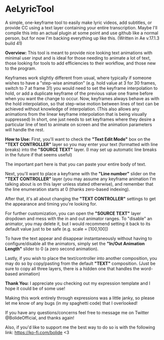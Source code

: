 # AeLyricTool
A simple, one-keyframe tool to easily make lyric videos, add subtitles, or provide CC using a text layer containing your entire transcription.
Maybe I'll compile this into an actual plugin at some point and use github like a normal person, but for now I'm backing everything up like this.
(Written in Ae v.17.1.3 build 41)


**Overview:**
This tool is meant to provide nice looking text animations with minimal user input and is ideal for those needing to animate a lot of text, those looking for tools to add efficiencies to their workflow, and those new to the program.

Keyframes work slightly different from usual, where typically if someone wishes to have a "step-wise animation" (e.g. hold value at 3 for 30 frames, switch to 7 at frame 31) you would need to set the keyframe interpolation to hold, or add a duplicate keyframe of the previous value one frame before when you want the change to occur.
Now, keyframes always behave as with the hold interpolation, so that step-wise motion between lines of text can be achieved without knowledge of interpolation.
(This also allows any animations from the linear keyframe interpolation that is being visually suppressed)
In short, one just needs to set keyframes where they desire a particular line of text to animate on screen and the animation parameters will handle the rest.


**How to Use:**
First, you'll want to check the **"Text Edit Mode"** box on the **"TEXT CONTROLLER"** layer so you may enter your text (formatted with line breaks) into the **"SOURCE TEXT"** layer.
(I may set up automatic line breaks in the future if that seems useful)

The important part here is that you can paste your entire body of text.

Next, you'll want to place a keyframe with the **"Line number"** slider on the **"TEXT CONTROLLER"** layer (you may assume any keyframe animation I'm talking about is on this layer unless stated otherwise), and remember that the line enumeration starts at 0 (thanks zero-based indexing).

After that, it's all about changing the **"TEXT CONTROLLER"** settings to get the appearance and timing you're looking for.

For further customization, you can open the **"SOURCE TEXT"** layer dropdown and mess with the in and out animator ranges.
To "disable" an animator, you may delete it, but I would recommend setting it back to its default value just to be safe (e.g. scale = [100,100])

To have the text appear and disappear instantaneously without having to configure/disable all the animators, simply set the **"In/Out Animation Length"** slider to 0 (a zero second animation).

Lastly, if you wish to place the text/controller into another composition, you may do so by copy/pasting from the default **"TEXT"** composition.
(Just be sure to copy all three layers, there is a hidden one that handles the word-based animation)


**Thank You:**
I appreciate you checking out my expression template and I hope it could be of some use!

Making this work entirely through expressions was a little janky, so please let me know of any bugs (in my spaghetti code) that I overlooked!

If you have any questions/concerns feel free to message me on Twitter @BolideOfficial, and thanks again!

Also, if you'd like to support me the best way to do so is with the following link: https://ko-fi.com/bolide <3
